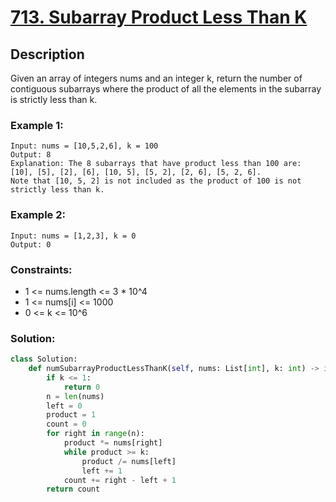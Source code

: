 # [713. Subarray Product Less Than K](https://leetcode.com/problems/subarray-product-less-than-k/description/?envType=daily-question&envId=2024-03-27)

## Description

Given an array of integers nums and an integer k, return the number of contiguous subarrays where the product of all the elements in the subarray is strictly less than k.

### Example 1:

```
Input: nums = [10,5,2,6], k = 100
Output: 8
Explanation: The 8 subarrays that have product less than 100 are: [10], [5], [2], [6], [10, 5], [5, 2], [2, 6], [5, 2, 6].
Note that [10, 5, 2] is not included as the product of 100 is not strictly less than k.
```

### Example 2:

```
Input: nums = [1,2,3], k = 0
Output: 0
```

### Constraints:

- 1 <= nums.length <= 3 * 10^4
- 1 <= nums[i] <= 1000
- 0 <= k <= 10^6

### Solution:

```python
class Solution:
    def numSubarrayProductLessThanK(self, nums: List[int], k: int) -> int:
        if k <= 1:
            return 0
        n = len(nums)
        left = 0
        product = 1
        count = 0
        for right in range(n):
            product *= nums[right]
            while product >= k:
                product /= nums[left]
                left += 1
            count += right - left + 1
        return count
```

